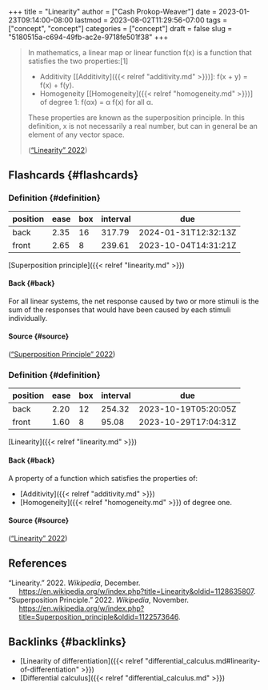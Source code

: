 +++
title = "Linearity"
author = ["Cash Prokop-Weaver"]
date = 2023-01-23T09:14:00-08:00
lastmod = 2023-08-02T11:29:56-07:00
tags = ["concept", "concept"]
categories = ["concept"]
draft = false
slug = "5180515a-c694-49fb-ac2e-9718fe501f38"
+++

> In mathematics, a linear map or linear function f(x) is a function that satisfies the two properties:[1]
>
> -   Additivity [[Additivity]({{< relref "additivity.md" >}})]: f(x + y) = f(x) + f(y).
> -   Homogeneity [[Homogeneity]({{< relref "homogeneity.md" >}})] of degree 1: f(αx) = α f(x) for all α.
>
> These properties are known as the superposition principle. In this definition, x is not necessarily a real number, but can in general be an element of any vector space.
>
> (<a href="#citeproc_bib_item_1">“Linearity” 2022</a>)


## Flashcards {#flashcards}


### Definition {#definition}

| position | ease | box | interval | due                  |
|----------|------|-----|----------|----------------------|
| back     | 2.35 | 16  | 317.79   | 2024-01-31T12:32:13Z |
| front    | 2.65 | 8   | 239.61   | 2023-10-04T14:31:21Z |

[Superposition principle]({{< relref "linearity.md" >}})


#### Back {#back}

For all linear systems, the net response caused by two or more stimuli is the sum of the responses that would have been caused by each stimuli individually.


#### Source {#source}

(<a href="#citeproc_bib_item_2">“Superposition Principle” 2022</a>)


### Definition {#definition}

| position | ease | box | interval | due                  |
|----------|------|-----|----------|----------------------|
| back     | 2.20 | 12  | 254.32   | 2023-10-19T05:20:05Z |
| front    | 1.60 | 8   | 95.08    | 2023-10-29T17:04:31Z |

[Linearity]({{< relref "linearity.md" >}})


#### Back {#back}

A property of a function which satisfies the properties of:

-   [Additivity]({{< relref "additivity.md" >}})
-   [Homogeneity]({{< relref "homogeneity.md" >}}) of degree one.


#### Source {#source}

(<a href="#citeproc_bib_item_1">“Linearity” 2022</a>)

## References

<style>.csl-entry{text-indent: -1.5em; margin-left: 1.5em;}</style><div class="csl-bib-body">
  <div class="csl-entry"><a id="citeproc_bib_item_1"></a>“Linearity.” 2022. <i>Wikipedia</i>, December. <a href="https://en.wikipedia.org/w/index.php?title=Linearity&oldid=1128635807">https://en.wikipedia.org/w/index.php?title=Linearity&#38;oldid=1128635807</a>.</div>
  <div class="csl-entry"><a id="citeproc_bib_item_2"></a>“Superposition Principle.” 2022. <i>Wikipedia</i>, November. <a href="https://en.wikipedia.org/w/index.php?title=Superposition_principle&oldid=1122573646">https://en.wikipedia.org/w/index.php?title=Superposition_principle&#38;oldid=1122573646</a>.</div>
</div>


## Backlinks {#backlinks}

-   [Linearity of differentiation]({{< relref "differential_calculus.md#linearity-of-differentiation" >}})
-   [Differential calculus]({{< relref "differential_calculus.md" >}})

